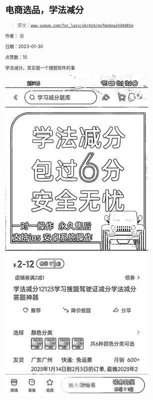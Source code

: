 # 电商选品，学法减分

> 原文：[`www.yuque.com/for_lazy/xkrm14/qvfmpdowihd4d65e`](https://www.yuque.com/for_lazy/xkrm14/qvfmpdowihd4d65e)



作者： 卍 

日期：2023-01-30 

点赞数：10 

学法减分，其实就一个搜题软件的事 

![](img/649d0fed707572032558e4fcde6e866c.png) 


